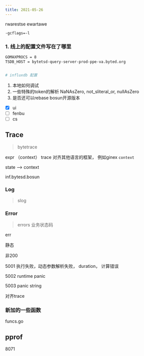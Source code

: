 ```yaml
---
title: 2021-05-26
---
```


rwarestse ewartawe

`-gcflags=-l`



###  1. 线上的配置文件写在了哪里

```sh
GOMAXPROCS = 8
TSDB_HOST = bytetsd-query-server-prod-ppe-va.byted.org


# influxdb 配置
```

1. 本地如何调试
2. 一些特殊的token的解析 NaNAsZero, not_sliteral_or, nullAsZero
3. 是否还可以rebase bosun开源版本



- [x] ui
- [ ] fenbu
- [ ] cs

## Trace

> bytetrace

expr （context） trace  对齐其他语言的框架， 例如ginex  `context` 

state -->  context



inf.bytesd.bosun



### Log

> slog



### Error

> errors  业务状态码

err

静态

非200  

5001 执行失败，动态参数解析失败， duration， 计算错误

5002 runtime panic

5003 panic string



对齐trace



### 新加的一些函数

funcs.go





## pprof 

8071



